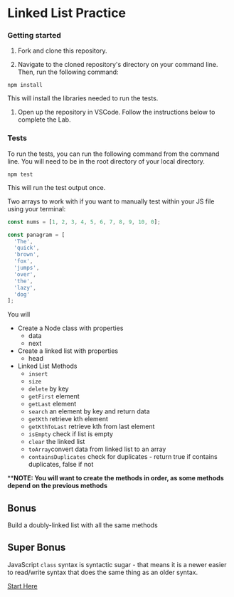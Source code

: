 # Linked List Practice

### Getting started

1. Fork and clone this repository.

1. Navigate to the cloned repository's directory on your command line. Then, run the following command:

```
npm install
```

This will install the libraries needed to run the tests.

1. Open up the repository in VSCode. Follow the instructions below to complete the Lab.

### Tests

To run the tests, you can run the following command from the command line. You will need to be in the root directory of your local directory.

```
npm test
```

This will run the test output once.

Two arrays to work with if you want to manually test within your JS file using your terminal:

```js
const nums = [1, 2, 3, 4, 5, 6, 7, 8, 9, 10, 0];

const panagram = [
  'The',
  'quick',
  'brown',
  'fox',
  'jumps',
  'over',
  'the',
  'lazy',
  'dog'
];
```

You will

- Create a Node class with properties
  - data
  - next
- Create a linked list with properties
  - head
- Linked List Methods
  - `insert`
  - `size`
  - `delete` by key
  - `getFirst` element
  - `getLast` element
  - `search` an element by key and return data
  - `getKth` retrieve kth element
  - `getKthToLast` retrieve kth from last element
  - `isEmpty` check if list is empty
  - `clear` the linked list
  - `toArray`convert data from linked list to an array
  - `containsDuplicates` check for duplicates - return true if contains duplicates, false if not

\*\***NOTE: You will want to create the methods in order, as some methods depend on the previous methods**

## Bonus

Build a doubly-linked list with all the same methods

## Super Bonus

JavaScript `class` syntax is syntactic sugar - that means it is a newer easier to read/write syntax that does the same thing as an older syntax.

[Start Here](https://github.com/joinpursuit/Pursuit-Core-Web/blob/master/data-structures-%26-algorithms/linked-lists/lesson-notes/README3.md)
